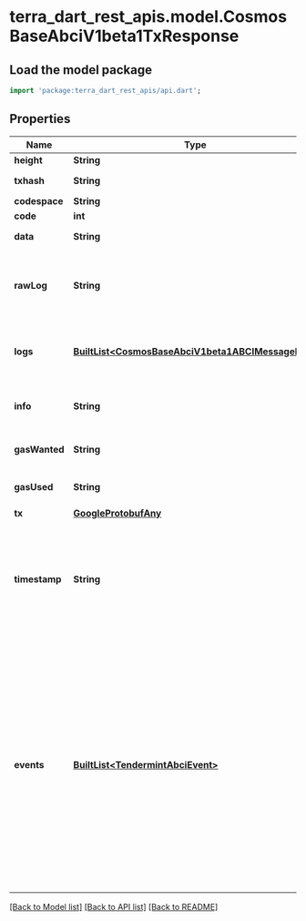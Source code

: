 # terra_dart_rest_apis.model.CosmosBaseAbciV1beta1TxResponse

## Load the model package
```dart
import 'package:terra_dart_rest_apis/api.dart';
```

## Properties
Name | Type | Description | Notes
------------ | ------------- | ------------- | -------------
**height** | **String** |  | [optional] 
**txhash** | **String** | The transaction hash. | [optional] 
**codespace** | **String** |  | [optional] 
**code** | **int** | Response code. | [optional] 
**data** | **String** | Result bytes, if any. | [optional] 
**rawLog** | **String** | The output of the application's logger (raw string). May be non-deterministic. | [optional] 
**logs** | [**BuiltList&lt;CosmosBaseAbciV1beta1ABCIMessageLog&gt;**](CosmosBaseAbciV1beta1ABCIMessageLog.md) | The output of the application's logger (typed). May be non-deterministic. | [optional] 
**info** | **String** | Additional information. May be non-deterministic. | [optional] 
**gasWanted** | **String** | Amount of gas requested for transaction. | [optional] 
**gasUsed** | **String** | Amount of gas consumed by transaction. | [optional] 
**tx** | [**GoogleProtobufAny**](GoogleProtobufAny.md) |  | [optional] 
**timestamp** | **String** | Time of the previous block. For heights > 1, it's the weighted median of the timestamps of the valid votes in the block.LastCommit. For height == 1, it's genesis time. | [optional] 
**events** | [**BuiltList&lt;TendermintAbciEvent&gt;**](TendermintAbciEvent.md) | Events defines all the events emitted by processing a transaction. Note, these events include those emitted by processing all the messages and those emitted from the ante handler. Whereas Logs contains the events, with additional metadata, emitted only by processing the messages.  Since: cosmos-sdk 0.42.11, 0.44.5, 0.45 | [optional] 

[[Back to Model list]](../README.md#documentation-for-models) [[Back to API list]](../README.md#documentation-for-api-endpoints) [[Back to README]](../README.md)


